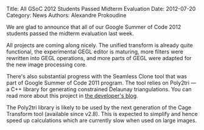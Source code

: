 Title: All GSoC 2012 Students Passed Midterm Evaluation
Date: 2012-07-20
Category: News
Authors: Alexandre Prokoudine

We are glad to announce that all of our Google Summer of Code 2012 students passed the midterm evaluation last week.

All projects are coming along nicely. The unified transform is already quite functional, the experimental GEGL editor is maturing, more filters were rewritten into GEGL operations, and more parts of GEGL were adapted for the new image processing core.

There's also substantial progress with the Seamless Clone tool that was part of Google Summer of Code 2011 program. The tool relies on Poly2tri — a C++ library for generating constrained Delaunay triangulations. You can read more about this project in [the developer's blog](http://lightningismyname.blogspot.com/).

The Poly2tri library is likely to be used by the next generation of the Cage Transform tool (available since v2.8). This is expected to simplify and hence speed up calculations which are currently slow when used on large images.

